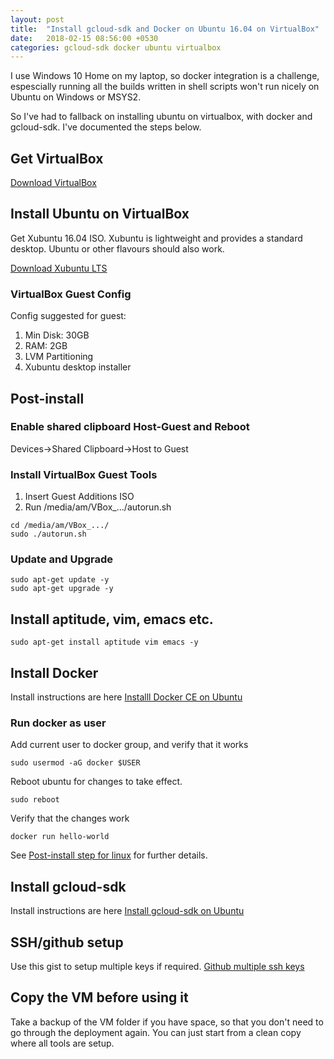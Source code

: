 ```yaml
---
layout: post
title:  "Install gcloud-sdk and Docker on Ubuntu 16.04 on VirtualBox"
date:   2018-02-15 08:56:00 +0530
categories: gcloud-sdk docker ubuntu virtualbox
---
```


I use Windows 10 Home on my laptop, so docker integration is a challenge, espescially running all the builds written in shell scripts won't run nicely on Ubuntu on Windows or MSYS2.

So I've had to fallback on installing ubuntu on virtualbox, with docker and gcloud-sdk. I've documented the steps below.

## Get VirtualBox

[Download VirtualBox](https://www.virtualbox.org/wiki/Downloads)

## Install Ubuntu on VirtualBox

Get Xubuntu 16.04 ISO. Xubuntu is lightweight and provides a standard desktop. Ubuntu or other flavours should also work.

[Download Xubuntu LTS](https://xubuntu.org/download#lts)

### VirtualBox Guest Config

Config suggested for guest:
1. Min Disk: 30GB
2. RAM: 2GB
3. LVM Partitioning
4. Xubuntu desktop installer

## Post-install

### Enable shared clipboard Host-Guest and Reboot

Devices->Shared Clipboard->Host to Guest

### Install VirtualBox Guest Tools
1. Insert Guest Additions ISO
2. Run /media/am/VBox_.../autorun.sh

```
cd /media/am/VBox_.../
sudo ./autorun.sh
```

### Update and Upgrade
```
sudo apt-get update -y
sudo apt-get upgrade -y
```

## Install aptitude, vim, emacs etc.
```
sudo apt-get install aptitude vim emacs -y
```

## Install Docker
Install instructions are here [Installl Docker CE on Ubuntu](https://docs.docker.com/install/linux/docker-ce/ubuntu/)

### Run docker as user
Add current user to docker group, and verify that it works

```
sudo usermod -aG docker $USER
```

Reboot ubuntu for changes to take effect.

```
sudo reboot
```

Verify that the changes work

```
docker run hello-world
```

See [Post-install step for linux](https://docs.docker.com/install/linux/linux-postinstall/) for further details.

## Install gcloud-sdk
Install instructions are here [Install gcloud-sdk on Ubuntu](https://cloud.google.com/sdk/docs/quickstart-debian-ubuntu)

## SSH/github setup
Use this gist to setup multiple keys if required.
[Github multiple ssh keys](https://gist.github.com/jexchan/2351996)

## Copy the VM before using it
Take a backup of the VM folder if you have space, so that you don't need to go through the deployment again. You can just start from a clean copy where all tools are setup.